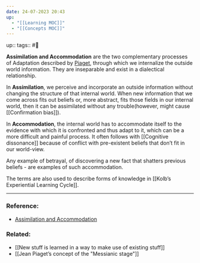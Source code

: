 ```yaml
---
date: 24-07-2023 20:43
up:
  - "[[Learning MOC]]"
  - "[[Concepts MOC]]"
---
```

up::
tags:: #🌳 

**Assimilation and Accommodation** are the two complementary processes of Adaptation described by [Piaget](http://web.archive.org/web/20160305015224/http:/www.learningandteaching.info/learning/piaget.htm), through which we  internalize the outside world information. They are inseparable and exist in a dialectical relationship.

In **Assimilation**, we perceive and incorporate an outside information without changing the structure of that internal world. When new information that we come across fits out beliefs or, more abstract, fits those fields in our internal world, then it can be assimilated without any trouble(however, might cause [[Confirmation bias]]).

In **Accommodation**, the internal world has to accommodate itself to the evidence with which it is confronted and thus adapt to it, which can be a more difficult and painful process. It often follows with [[Cognitive dissonance]] because of conflict with pre-existent beliefs that don’t fit in our world-view.

Any example of betrayal, of discovering a new fact that shatters previous beliefs - are examples of such accommodation.

The terms are also used to describe forms of knowledge in [[Kolb’s Experiential Learning Cycle]].

---
### Reference:
- [Assimilation and Accommodation](http://web.archive.org/web/20160305015224/http://www.learningandteaching.info/learning/assimacc.htm#What's)

### Related:
- [[New stuff is learned in a way to make use of existing stuff]]
- [[Jean Piaget’s concept of the "Messianic stage"]]



